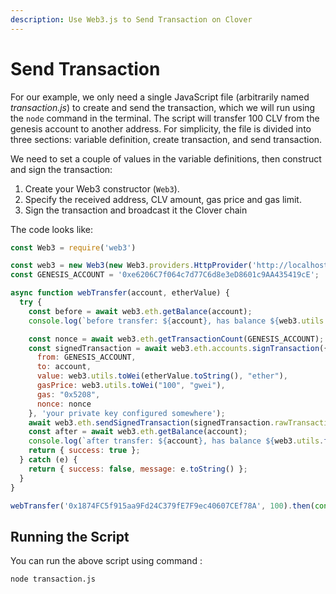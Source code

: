 ```yaml
---
description: Use Web3.js to Send Transaction on Clover
---
```


# Send Transaction

For our example, we only need a single JavaScript file \(arbitrarily named _transaction.js_\) to create and send the transaction, which we will run using the `node` command in the terminal. The script will transfer 100 CLV from the genesis account to another address. For simplicity, the file is divided into three sections: variable definition, create transaction, and send transaction.

We need to set a couple of values in the variable definitions, then construct and sign the transaction:

1. Create your Web3 constructor \(`Web3`\).
2. Specify the received address, CLV amount, gas price and gas limit.
3. Sign the transaction and broadcast it the Clover chain

The code looks like:

```javascript
const Web3 = require('web3')

const web3 = new Web3(new Web3.providers.HttpProvider('http://localhost:9933'));
const GENESIS_ACCOUNT = '0xe6206C7f064c7d77C6d8e3eD8601c9AA435419cE';

async function webTransfer(account, etherValue) {
  try {
    const before = await web3.eth.getBalance(account);
    console.log(`before transfer: ${account}, has balance ${web3.utils.fromWei(before, "ether")}`);

    const nonce = await web3.eth.getTransactionCount(GENESIS_ACCOUNT);
    const signedTransaction = await web3.eth.accounts.signTransaction({
      from: GENESIS_ACCOUNT,
      to: account,
      value: web3.utils.toWei(etherValue.toString(), "ether"),
      gasPrice: web3.utils.toWei("100", "gwei"),
      gas: "0x5208",
      nonce: nonce
    }, 'your private key configured somewhere');
    await web3.eth.sendSignedTransaction(signedTransaction.rawTransaction);
    const after = await web3.eth.getBalance(account);
    console.log(`after transfer: ${account}, has balance ${web3.utils.fromWei(after, "ether")}`);
    return { success: true };
  } catch (e) {
    return { success: false, message: e.toString() };
  }
}

webTransfer('0x1874FC5f915aa9Fd24C379fE7F9ec40607CEf78A', 100).then(console.log)
```

## Running the Script

You can run the above script using command :

```text
node transaction.js
```



